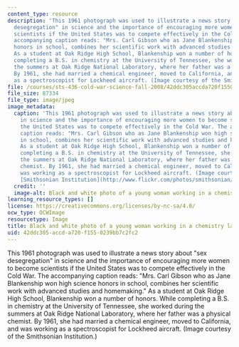 ```yaml
---
content_type: resource
description: 'This 1961 photograph was used to illustrate a news story about "sex
  desegregation" in science and the importance of encouraging more women to become
  scientists if the United States was to compete effectively in the Cold War. The
  accompanying caption reads: "Mrs. Carl Gibson who as Jane Blankenship won high science
  honors in school, combines her scientific work with advanced studies and homemaking."
  As a student at Oak Ridge High School, Blankenship won a number of honors. While
  completing a B.S. in chemistry at the University of Tennessee, she worked during
  the summers at Oak Ridge National Laboratory, where her father was a physical chemist.
  By 1961, she had married a chemical engineer, moved to California, and was working
  as a spectroscopist for Lockheed aircraft. (Image courtesy of the Smithsonian Institution.)'
file: /courses/sts-436-cold-war-science-fall-2008/42ddc305accda720f1550239bb7c2fc2_sts-436f08.jpg
file_size: 87334
file_type: image/jpeg
image_metadata:
  caption: 'This 1961 photograph was used to illustrate a news story about "sex desegregation"
    in science and the importance of encouraging more women to become scientists if
    the United States was to compete effectively in the Cold War. The accompanying
    caption reads: "Mrs. Carl Gibson who as Jane Blankenship won high science honors
    in school, combines her scientific work with advanced studies and homemaking."
    As a student at Oak Ridge High School, Blankenship won a number of honors. While
    completing a B.S. in chemistry at the University of Tennessee, she worked during
    the summers at Oak Ridge National Laboratory, where her father was a physical
    chemist. By 1961, she had married a chemical engineer, moved to California, and
    was working as a spectroscopist for Lockheed aircraft. (Image courtesy of the
    [Smithsonian Institution](http://www.flickr.com/photos/smithsonian/3378193539/).)'
  credit: ''
  image-alt: Black and white photo of a young woman working in a chemistry lab.
learning_resource_types: []
license: https://creativecommons.org/licenses/by-nc-sa/4.0/
ocw_type: OCWImage
resourcetype: Image
title: Black and white photo of a young woman working in a chemistry lab
uid: 42ddc305-accd-a720-f155-0239bb7c2fc2
---
```

This 1961 photograph was used to illustrate a news story about "sex desegregation" in science and the importance of encouraging more women to become scientists if the United States was to compete effectively in the Cold War. The accompanying caption reads: "Mrs. Carl Gibson who as Jane Blankenship won high science honors in school, combines her scientific work with advanced studies and homemaking." As a student at Oak Ridge High School, Blankenship won a number of honors. While completing a B.S. in chemistry at the University of Tennessee, she worked during the summers at Oak Ridge National Laboratory, where her father was a physical chemist. By 1961, she had married a chemical engineer, moved to California, and was working as a spectroscopist for Lockheed aircraft. (Image courtesy of the Smithsonian Institution.)